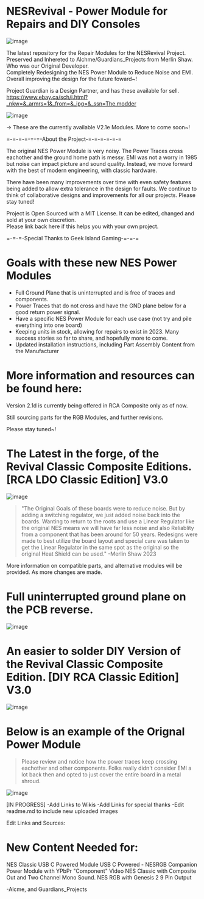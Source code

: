 # NESRevival - Power Module for Repairs and DIY Consoles

![image](https://raw.githubusercontent.com/Alchme/AtremisPower-NESRevival-Power-Module/main/ReadmeSources/NewestBanner1.png)

The latest repository for the Repair Modules for the NESRevival Project. Preserved and Inhereted to Alchme/Guardians_Projects from Merlin Shaw. Who was our Original Developer. <br>
Completely Redesigning the NES Power Module to Reduce Noise and EMI. Overall improving the design for the future foward~! <br>

Project Guardian is a Design Partner, and has these available for sell.  <br> https://www.ebay.ca/sch/i.html?_nkw=&_armrs=1&_from=&_ipg=&_ssn=The.modder <br>

![image](https://raw.githubusercontent.com/Alchme/AtremisPower-NESRevival-Power-Module/main/ReadmeSources/Newest%20Revision%20of%202.1d%20RCA%20Classic%20Acceptable.png)

-> These are the currently available V2.1e Modules. More to come soon~!

=-=-=-=-=-=-About the Project-=-=-=-=-=-=

The original NES Power Module is very noisy.  The Power Traces cross eachother and the ground home path is messy.
EMI was not a worry in 1985 but noise can impact picture and sound quality. Instead, we move forward with the best of modern engineering, with classic hardware.

There have been many improvements over time with even safety features being added to allow extra tolerance in the design for faults.
We continue to think of collaborative designs and improvements for all our projects. Please stay tuned!

Project is Open Sourced with a MIT License. It can be edited, changed and sold at your own discretion.  
Please link back here if this helps you with your own project.

=-=-=-Special Thanks to Geek Island Gaming-=-=-=

# Goals with these new NES Power Modules
- Full Ground Plane that is uninterrupted and is free of traces and components.
- Power Traces that do not cross and have the GND plane below for a good return power signal.
- Have a specific NES Power Module for each use case (not try and pile everything into one board)
- Keeping units in stock, allowing for repairs to exist in 2023. Many success stories so far to share, and hopefully more to come.
- Updated installation instructions, including Part Assembly Content from the Manufacturer

# More information and resources can be found here:
Version 2.1d is currently being offered in RCA Composite only as of now.

Still sourcing parts for the RGB Modules, and further revisions.

Please stay tuned~!

# The Latest in the forge, of the Revival Classic Composite Editions. [RCA LDO Classic Edition] V3.0
![image](https://raw.githubusercontent.com/Alchme/AtremisPower-NESRevival-Power-Module/main/ReadmeSources/Provided%20image%201.png)

> "The Original Goals of these boards were to reduce noise.  But by adding a switching regulator, we just added noise back into the boards.  Wanting to return to the roots and use a Linear Regulator like the original NES means we will have far less noise and also Reliablity from a component that has been around for 50 years.  Redesigns were made to best utilize the board layout and special care was taken to get the Linear Regulator in the same spot as the original so the original Heat Shield can be used." -Merlin Shaw 2023

More information on compatible parts, and alternative modules will be provided. As more changes are made.

# Full uninterrupted ground plane on the PCB reverse.
![image](https://raw.githubusercontent.com/Alchme/AtremisPower-NESRevival-Power-Module/main/ReadmeSources/Back%20Acceptable.png)

# An easier to solder DIY Version of the Revival Classic Composite Edition. [DIY RCA Classic Edition] V3.0

![image](https://raw.githubusercontent.com/Alchme/AtremisPower-NESRevival-Power-Module/main/ReadmeSources/Provided%20image%202.png)

# Below is an example of the Orignal Power Module

>Please review and notice how the power traces keep crossing eachother and other components. Folks really didn't consider EMI a lot back then and opted to just cover the entire board in a metal shroud.

![image](https://raw.githubusercontent.com/Alchme/AtremisPower-NESRevival-Power-Module/main/ReadmeSources/Older%20PSU%20Example%20Acceptable.png)

[IN PROGRESS]
-Add Links to Wikis
-Add Links for special thanks
-Edit readme.md to include new uploaded images


Edit Links and Sources:
# New Content Needed for:
 NES Classic USB C Powered Module
 USB C Powered - NESRGB Companion Power Module with YPbPr "Component" Video
 NES Classic with Composite Out and Two Channel Mono Sound.
 NES RGB with Genesis 2 9 Pin Output

-Alcme, and Guardians_Projects
